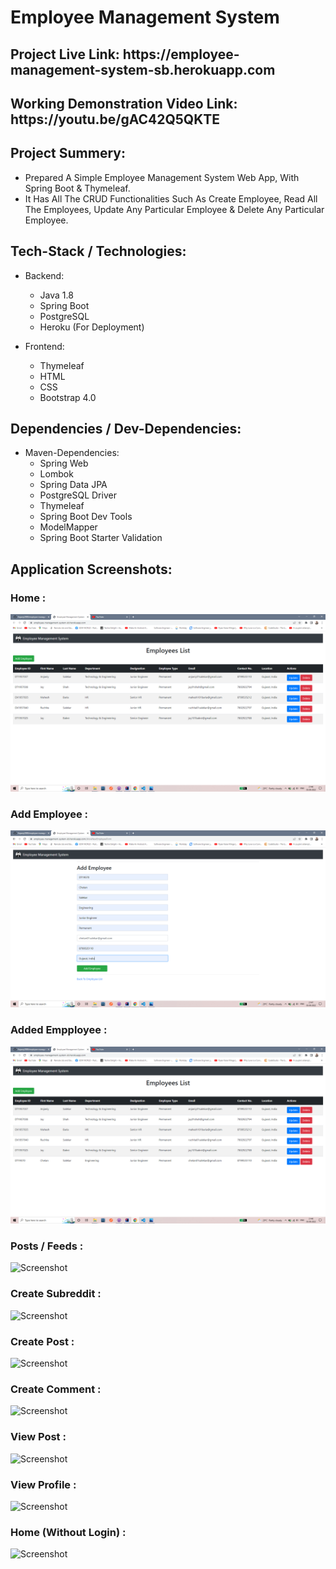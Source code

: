 # Employee Management System

<h2>Project Live Link: https://employee-management-system-sb.herokuapp.com</h2>

<h2>Working Demonstration Video Link: https://youtu.be/gAC42Q5QKTE</h2>

<h2>Project Summery:</h2>

- Prepared A Simple Employee Management System Web App, With Spring Boot & Thymeleaf.
- It Has All The CRUD Functionalities Such As Create Employee, Read All The Employees, Update Any Particular Employee & Delete Any Particular Employee.

<h2>Tech-Stack / Technologies:</h2>

- Backend:
  - Java 1.8
  - Spring Boot
  - PostgreSQL
  - Heroku (For Deployment)
  
- Frontend:
  - Thymeleaf
  - HTML
  - CSS
  - Bootstrap 4.0 

<h2>Dependencies / Dev-Dependencies:</h2>

- Maven-Dependencies:
  - Spring Web
  - Lombok
  - Spring Data JPA
  - PostgreSQL Driver
  - Thymeleaf
  - Spring Boot Dev Tools
  - ModelMapper
  - Spring Boot Starter Validation
  
<h2>Application Screenshots: </h2>

<h3>Home : </h3>

![Screenshot](/src/main/resources/images/home.PNG)

<h3>Add Employee : </h3>

![Screenshot](/src/main/resources/images/add-employee.PNG)

<h3>Added Empployee : </h3>

![Screenshot](/src/main/resources/images/added-employee.PNG)

<h3>Posts / Feeds : </h3>

![Screenshot](/screenshots/posts-list.PNG)

<h3>Create Subreddit : </h3>

![Screenshot](/screenshots/create-subreddit.PNG)

<h3>Create Post : </h3>

![Screenshot](/screenshots/create-post.PNG)

<h3>Create Comment : </h3>

![Screenshot](/screenshots/create-comment.PNG)

<h3>View Post : </h3>

![Screenshot](/screenshots/view-post.PNG)

<h3>View Profile : </h3>

![Screenshot](/screenshots/view-profile.PNG)

<h3>Home (Without Login) : </h3>

![Screenshot](/screenshots/home.PNG)
